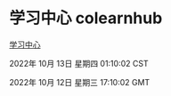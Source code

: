 # 学习中心 colearnhub
[学习中心](http://27.19.33.125:56308/colearnhub/)

2022年 10月 13日 星期四 01:10:02 CST

2022年 10月 12日 星期三 17:10:02 GMT
